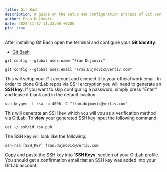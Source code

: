 ```yaml
---
title: Git Bash
description: A guide on the setup and configuration process of Git version control and Git Bash terminal.
author: Fran_Dujmovic
date: 2024-11-17 11:33:00 +0200
pin: true
---
```

After installing Git Bash open the terminal and configure your **Git Identity**:

- [Git Bash](https://git-scm.com/downloads)


```
git config --global user.name "Fran.Dujmovic"
```

```
git config --global user.email "Fran.Dujmovic@vertiv.com"
```

This will setup your Git account and connect it to your official work email. In order to clone GitLab repos via SSH encryption you will need to generate an **SSH key**. If you want to skip configuring a password, simply press "Enter" and leave it blank and in the default location.

```
ssh-keygen -t rsa -b 4096 -C "fran.dujmovic@vertiv.com"
```

This will generate an SSH key which you will you as a verification method via GitLab. To **view** your generated SSH key input the following command;

```
cat ~/.ssh/id_rsa.pub
```

The SSH key will look like the following:

	ssh-rsa [SSH_KEY] fran.dujmovic@vertiv.com

Copy and paste the SSH key into '**SSH Keys**' section of your GitLab profile. You should get a confirmation email that an SSH key was added into your GitLab account.

